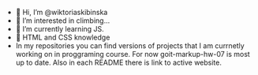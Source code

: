 - 👋 Hi, I’m @wiktoriaskibinska
- 👀 I’m interested in climbing...
- 🌱 I’m currently learning JS.
- 🌱 HTML and CSS knowledge
- In my repositories you can find versions of projects that I am currnetly working on in proggraming course. For now goit-markup-hw-07 is most up to date. Also in each README there is link to active website. 
<!---
wiktoriaskibinska/wiktoriaskibinska is a ✨ special ✨ repository because its `README.md` (this file) appears on your GitHub profile.
You can click the Preview link to take a look at your changes.
--->
